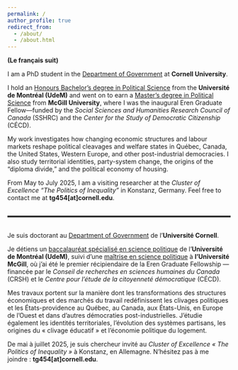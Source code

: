 ```yaml
---
permalink: /
author_profile: true
redirect_from: 
  - /about/
  - /about.html
---
```



**(Le français suit)**

I am a PhD student in the [Department of Government](https://government.cornell.edu/thomas-gareau-paquette-0) at **Cornell University**.

I hold an [Honours Bachelor’s degree in Political Science](https://pol.umontreal.ca/programmes-cours/premier-cycle/baccalaureat-science-politique/) from the **Université de Montréal (UdeM)** and went on to earn a [Master’s degree in Political Science](https://www.mcgill.ca/politicalscience/grad/admissions/ma) from **McGill University**, where I was the inaugural Eren Graduate Fellow—funded by the *Social Sciences and Humanities Research Council of Canada* (SSHRC) and the *Center for the Study of Democratic Citizenship* (CÉCD).

My work investigates how changing economic structures and labour markets reshape political cleavages and welfare states in Québec, Canada, the United States, Western Europe, and other post-industrial democracies. I also study territorial identities, party-system change, the origins of the “diploma divide,” and the political economy of housing.

From May to July 2025, I am a visiting researcher at the *Cluster of Excellence “The Politics of Inequality”* in Konstanz, Germany. Feel free to contact me at **tg454[at]cornell.edu**.

<hr style="border: 0; border-top: 3px solid #333; margin: 2rem 0;">

Je suis doctorant au [Department of Government](https://government.cornell.edu/thomas-gareau-paquette-0) de l’**Université Cornell**.

Je détiens un [baccalauréat spécialisé en science politique](https://pol.umontreal.ca/programmes-cours/premier-cycle/baccalaureat-science-politique/) de l’**Université de Montréal (UdeM)**, suivi d’une [maîtrise en science politique](https://www.mcgill.ca/politicalscience/grad/admissions/ma) à **l’Université McGill**, où j’ai été le premier récipiendaire de la Eren Graduate Fellowship — financée par le *Conseil de recherches en sciences humaines du Canada* (CRSH) et le *Centre pour l’étude de la citoyenneté démocratique* (CÉCD).

Mes travaux portent sur la manière dont les transformations des structures économiques et des marchés du travail redéfinissent les clivages politiques et les États-providence au Québec, au Canada, aux États-Unis, en Europe de l’Ouest et dans d’autres démocraties post-industrielles. J’étudie également les identités territoriales, l’évolution des systèmes partisans, les origines du « clivage éducatif » et l’économie politique du logement.

De mai à juillet 2025, je suis chercheur invité au *Cluster of Excellence « The Politics of Inequality »* à Konstanz, en Allemagne. N’hésitez pas à me joindre : **tg454[at]cornell.edu**. 
